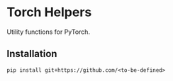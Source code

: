 # Torch Helpers
Utility functions for PyTorch.

## Installation
`pip install git+https://github.com/<to-be-defined>`

